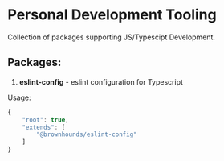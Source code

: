 # Personal Development Tooling

Collection of packages supporting JS/Typescipt Development.

## Packages:

1. **eslint-config** - eslint configuration for Typescript

Usage:

```js
{
    "root": true,
    "extends": [
        "@brownhounds/eslint-config"
    ]
}
```
